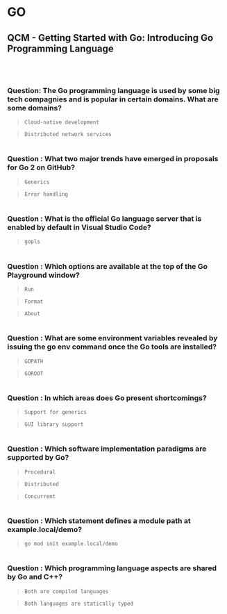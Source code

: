 # GO 

## QCM - Getting Started with Go: Introducing Go Programming Language
<br>
<br>


### **Question**: The Go programming language is used by some big tech compagnies and is popular in certain domains. What are some domains?

> `Cloud-native development`

> `Distributed network services`


#
### **Question** : What two major trends have emerged in proposals for Go 2 on GitHub?

> `Generics`

> `Error handling`


#
### **Question** : What is the official Go language server that is enabled by default in Visual Studio Code?

> `gopls`


#
### **Question** : Which options are available at the top of the Go Playground window?

> `Run`

> `Format`

> `About`


#
### **Question** : What are some environment variables revealed by issuing the go env command once the Go tools are installed?

> `GOPATH`

> `GOROOT`


#
### **Question** : In which areas does Go present shortcomings?

> `Support for generics`

> `GUI library support`


#
### **Question** : Which software implementation paradigms are supported by Go?

> `Procedural`

> `Distributed`

> `Concurrent`


#
### **Question** : Which statement defines a module path at example.local/demo?

> `go mod init example.local/demo`


#
### **Question** : Which programming language aspects are shared by Go and C++?

> `Both are compiled languages`

> `Both languages are statically typed`